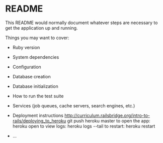 # README

This README would normally document whatever steps are necessary to get the
application up and running.

Things you may want to cover:

* Ruby version

* System dependencies

* Configuration

* Database creation

* Database initialization

* How to run the test suite

* Services (job queues, cache servers, search engines, etc.)

* Deployment instructions
http://curriculum.railsbridge.org/intro-to-rails/deploying_to_heroku
git push heroku master
to open the app: heroku open
to view logs: heroku logs --tail
to restart: heroku restart
* ...
